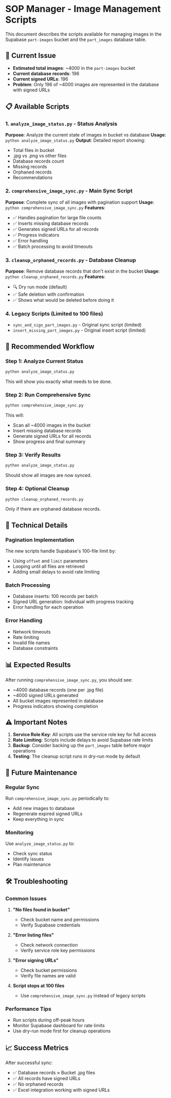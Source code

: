 # SOP Manager - Image Management Scripts

This document describes the scripts available for managing images in the Supabase `part-images` bucket and the `part_images` database table.

## 🎯 Current Issue

- **Estimated total images**: ~4000 in the `part-images` bucket
- **Current database records**: 196
- **Current signed URLs**: 196
- **Problem**: Only 196 of ~4000 images are represented in the database with signed URLs

## 📋 Available Scripts

### 1. `analyze_image_status.py` - Status Analysis
**Purpose**: Analyze the current state of images in bucket vs database
**Usage**: `python analyze_image_status.py`
**Output**: Detailed report showing:
- Total files in bucket
- .jpg vs .png vs other files
- Database records count
- Missing records
- Orphaned records
- Recommendations

### 2. `comprehensive_image_sync.py` - Main Sync Script
**Purpose**: Complete sync of all images with pagination support
**Usage**: `python comprehensive_image_sync.py`
**Features**:
- ✅ Handles pagination for large file counts
- ✅ Inserts missing database records
- ✅ Generates signed URLs for all records
- ✅ Progress indicators
- ✅ Error handling
- ✅ Batch processing to avoid timeouts

### 3. `cleanup_orphaned_records.py` - Database Cleanup
**Purpose**: Remove database records that don't exist in the bucket
**Usage**: `python cleanup_orphaned_records.py`
**Features**:
- 🔍 Dry run mode (default)
- ✅ Safe deletion with confirmation
- ✅ Shows what would be deleted before doing it

### 4. Legacy Scripts (Limited to 100 files)
- `sync_and_sign_part_images.py` - Original sync script (limited)
- `insert_missing_part_images.py` - Original insert script (limited)

## 🚀 Recommended Workflow

### Step 1: Analyze Current Status
```bash
python analyze_image_status.py
```
This will show you exactly what needs to be done.

### Step 2: Run Comprehensive Sync
```bash
python comprehensive_image_sync.py
```
This will:
- Scan all ~4000 images in the bucket
- Insert missing database records
- Generate signed URLs for all records
- Show progress and final summary

### Step 3: Verify Results
```bash
python analyze_image_status.py
```
Should show all images are now synced.

### Step 4: Optional Cleanup
```bash
python cleanup_orphaned_records.py
```
Only if there are orphaned database records.

## 🔧 Technical Details

### Pagination Implementation
The new scripts handle Supabase's 100-file limit by:
- Using `offset` and `limit` parameters
- Looping until all files are retrieved
- Adding small delays to avoid rate limiting

### Batch Processing
- Database inserts: 100 records per batch
- Signed URL generation: Individual with progress tracking
- Error handling for each operation

### Error Handling
- Network timeouts
- Rate limiting
- Invalid file names
- Database constraints

## 📊 Expected Results

After running `comprehensive_image_sync.py`, you should see:
- ~4000 database records (one per .jpg file)
- ~4000 signed URLs generated
- All bucket images represented in database
- Progress indicators showing completion

## ⚠️ Important Notes

1. **Service Role Key**: All scripts use the service role key for full access
2. **Rate Limiting**: Scripts include delays to avoid Supabase rate limits
3. **Backup**: Consider backing up the `part_images` table before major operations
4. **Testing**: The cleanup script runs in dry-run mode by default

## 🔄 Future Maintenance

### Regular Sync
Run `comprehensive_image_sync.py` periodically to:
- Add new images to database
- Regenerate expired signed URLs
- Keep everything in sync

### Monitoring
Use `analyze_image_status.py` to:
- Check sync status
- Identify issues
- Plan maintenance

## 🛠️ Troubleshooting

### Common Issues

1. **"No files found in bucket"**
   - Check bucket name and permissions
   - Verify Supabase credentials

2. **"Error listing files"**
   - Check network connection
   - Verify service role key permissions

3. **"Error signing URLs"**
   - Check bucket permissions
   - Verify file names are valid

4. **Script stops at 100 files**
   - Use `comprehensive_image_sync.py` instead of legacy scripts

### Performance Tips

- Run scripts during off-peak hours
- Monitor Supabase dashboard for rate limits
- Use dry-run mode first for cleanup operations

## 📈 Success Metrics

After successful sync:
- ✅ Database records ≈ Bucket .jpg files
- ✅ All records have signed URLs
- ✅ No orphaned records
- ✅ Excel integration working with signed URLs 